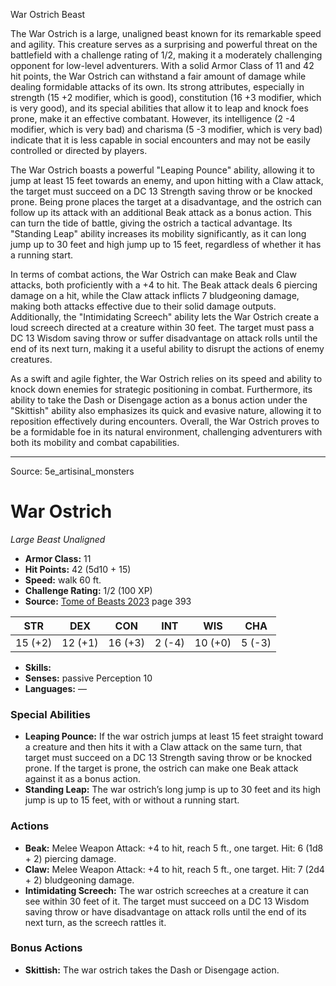 <MonsterName/>War Ostrich</MonsterName>
<CreatureType/>Beast</CreatureType>

<summary>The War Ostrich is a large, unaligned beast known for its remarkable speed and agility. This creature serves as a surprising and powerful threat on the battlefield with a challenge rating of 1/2, making it a moderately challenging opponent for low-level adventurers. With a solid Armor Class of 11 and 42 hit points, the War Ostrich can withstand a fair amount of damage while dealing formidable attacks of its own. Its strong attributes, especially in strength (15 +2 modifier, which is good), constitution (16 +3 modifier, which is very good), and its special abilities that allow it to leap and knock foes prone, make it an effective combatant. However, its intelligence (2 -4 modifier, which is very bad) and charisma (5 -3 modifier, which is very bad) indicate that it is less capable in social encounters and may not be easily controlled or directed by players.</summary>

<detail>

The War Ostrich boasts a powerful "Leaping Pounce" ability, allowing it to jump at least 15 feet towards an enemy, and upon hitting with a Claw attack, the target must succeed on a DC 13 Strength saving throw or be knocked prone. Being prone places the target at a disadvantage, and the ostrich can follow up its attack with an additional Beak attack as a bonus action. This can turn the tide of battle, giving the ostrich a tactical advantage. Its "Standing Leap" ability increases its mobility significantly, as it can long jump up to 30 feet and high jump up to 15 feet, regardless of whether it has a running start. 

In terms of combat actions, the War Ostrich can make Beak and Claw attacks, both proficiently with a +4 to hit. The Beak attack deals 6 piercing damage on a hit, while the Claw attack inflicts 7 bludgeoning damage, making both attacks effective due to their solid damage outputs. Additionally, the "Intimidating Screech" ability lets the War Ostrich create a loud screech directed at a creature within 30 feet. The target must pass a DC 13 Wisdom saving throw or suffer disadvantage on attack rolls until the end of its next turn, making it a useful ability to disrupt the actions of enemy creatures.

As a swift and agile fighter, the War Ostrich relies on its speed and ability to knock down enemies for strategic positioning in combat. Furthermore, its ability to take the Dash or Disengage action as a bonus action under the "Skittish" ability also emphasizes its quick and evasive nature, allowing it to reposition effectively during encounters. Overall, the War Ostrich proves to be a formidable foe in its natural environment, challenging adventurers with both its mobility and combat capabilities.</detail>



---

Source: 5e_artisinal_monsters

# War Ostrich

*Large* *Beast* *Unaligned*

- **Armor Class:** 11
- **Hit Points:** 42 (5d10 + 15)
- **Speed:** walk 60 ft.
- **Challenge Rating:** 1/2 (100 XP)
- **Source:** [Tome of Beasts 2023](https://koboldpress.com/kpstore/product/tome-of-beasts-1-2023-edition/) page 393

| STR | DEX | CON | INT | WIS | CHA |
| --- | --- | --- | --- | --- | --- |
| 15 (+2) | 12 (+1) | 16 (+3) | 2 (-4) | 10 (+0) | 5 (-3) |

- **Skills:** 
- **Senses:** passive Perception 10
- **Languages:** —

### Special Abilities

- **Leaping Pounce:** If the war ostrich jumps at least 15 feet straight toward a creature and then hits it with a Claw attack on the same turn, that target must succeed on a DC 13 Strength saving throw or be knocked prone. If the target is prone, the ostrich can make one Beak attack against it as a bonus action.
- **Standing Leap:** The war ostrich’s long jump is up to 30 feet and its high jump is up to 15 feet, with or without a running start.

### Actions

- **Beak:** Melee Weapon Attack: +4 to hit, reach 5 ft., one target. Hit: 6 (1d8 + 2) piercing damage.
- **Claw:** Melee Weapon Attack: +4 to hit, reach 5 ft., one target. Hit: 7 (2d4 + 2) bludgeoning damage.
- **Intimidating Screech:** The war ostrich screeches at a creature it can see within 30 feet of it. The target must succeed on a DC 13 Wisdom saving throw or have disadvantage on attack rolls until the end of its next turn, as the screech rattles it.

### Bonus Actions

- **Skittish:** The war ostrich takes the Dash or Disengage action.


